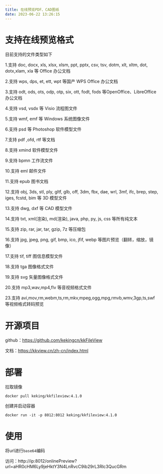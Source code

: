```yaml
---
title: 在线预览PDF、CAD图纸
date: 2023-06-22 13:26:15
---
```


# 支持在线预览格式

目前支持的文件类型如下

1.支持 doc, docx, xls, xlsx, xlsm, ppt, pptx, csv, tsv, dotm, xlt, xltm, dot, dotx,xlam, xla 等 Office 办公文档

2.支持 wps, dps, et, ett, wpt 等国产 WPS Office 办公文档

3.支持 odt, ods, ots, odp, otp, six, ott, fodt, fods 等OpenOffice、LibreOffice 办公文档

4.支持 vsd, vsdx 等 Visio 流程图文件

5.支持 wmf, emf 等 Windows 系统图像文件

6.支持 psd 等 Photoshop 软件模型文件

7.支持 pdf ,ofd, rtf 等文档

8.支持 xmind 软件模型文件

9.支持 bpmn 工作流文件

10.支持 eml 邮件文件

11.支持 epub 图书文档

12.支持 obj, 3ds, stl, ply, gltf, glb, off, 3dm, fbx, dae, wrl, 3mf, ifc, brep, step, iges, fcstd, bim 等 3D 模型文件

13.支持 dwg, dxf 等 CAD 模型文件

14.支持 txt, xml(渲染), md(渲染), java, php, py, js, css 等所有纯文本

15.支持 zip, rar, jar, tar, gzip, 7z 等压缩包

16.支持 jpg, jpeg, png, gif, bmp, ico, jfif, webp 等图片预览（翻转，缩放，镜像）

17.支持 tif, tiff 图信息模型文件

18.支持 tga 图像格式文件

19.支持 svg 矢量图像格式文件

20.支持 mp3,wav,mp4,flv 等音视频格式文件

23.支持 avi,mov,rm,webm,ts,rm,mkv,mpeg,ogg,mpg,rmvb,wmv,3gp,ts,swf 等视频格式转码预览

# 开源项目

github：https://github.com/kekingcn/kkFileView

文档：https://kkview.cn/zh-cn/index.html

# 部署

拉取镜像

```
docker pull keking/kkfileview:4.1.0
```

创建并启动容器

```
docker run -it -p 8012:8012 keking/kkfileview:4.1.0
```

# 使用

将url进行`base64`编码

访问：http://ip:8012/onlinePreview?url=aHR0cHM6Ly9jeHktY3N4LnRvcC9ib29rL3Rlc3QucGRm


